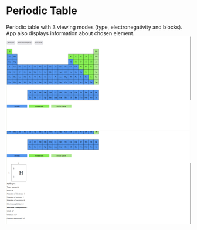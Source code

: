 # Periodic Table
Periodic table with 3 viewing modes (type, electronegativity and blocks). App also displays information about chosen element.
![Screenshot 1](screenshot1.png)
![Screenshot 2](screenshot2.png)
